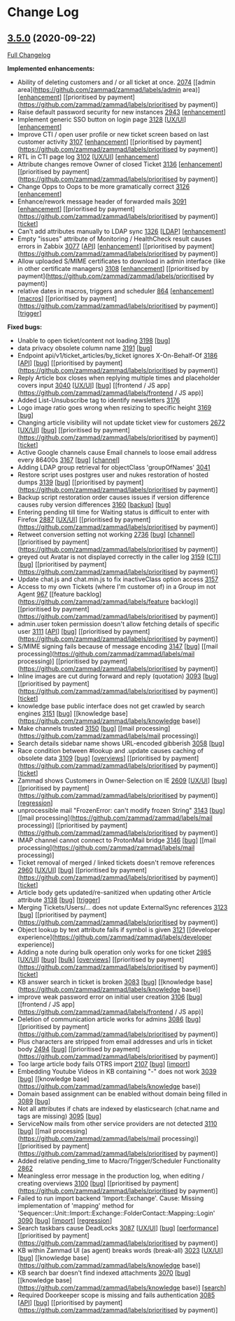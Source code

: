 # Change Log

## [3.5.0](https://github.com/zammad/zammad/tree/3.5.0) (2020-09-22)
[Full Changelog](https://github.com/zammad/zammad/compare/3.4.0...3.5.0)

**Implemented enhancements:**
- Ability of deleting customers and / or all ticket at once. [2074](https://github.com/zammad/zammad/issues/2074) [[admin area](https://github.com/zammad/zammad/labels/admin area)] [[enhancement](https://github.com/zammad/zammad/labels/enhancement)] [[prioritised by payment](https://github.com/zammad/zammad/labels/prioritised by payment)]
- Raise default password security for new instances [2943](https://github.com/zammad/zammad/issues/2943) [[enhancement](https://github.com/zammad/zammad/labels/enhancement)]
- Implement generic SSO button on login page [3128](https://github.com/zammad/zammad/issues/3128) [[UX/UI](https://github.com/zammad/zammad/labels/UX/UI)] [[enhancement](https://github.com/zammad/zammad/labels/enhancement)]
- Improve CTI / open user profile or new ticket screen based on last customer activity [3107](https://github.com/zammad/zammad/issues/3107) [[enhancement](https://github.com/zammad/zammad/labels/enhancement)] [[prioritised by payment](https://github.com/zammad/zammad/labels/prioritised by payment)]
- RTL in CTI page log [3102](https://github.com/zammad/zammad/issues/3102) [[UX/UI](https://github.com/zammad/zammad/labels/UX/UI)] [[enhancement](https://github.com/zammad/zammad/labels/enhancement)]
- Attribute changes remove Owner of closed Ticket [3136](https://github.com/zammad/zammad/issues/3136) [[enhancement](https://github.com/zammad/zammad/labels/enhancement)] [[prioritised by payment](https://github.com/zammad/zammad/labels/prioritised by payment)]
- Change Opps to Oops to be more gramatically correct [3126](https://github.com/zammad/zammad/pull/3126) [[enhancement](https://github.com/zammad/zammad/labels/enhancement)]
- Enhance/rework message header of forwarded mails [3091](https://github.com/zammad/zammad/issues/3091) [[enhancement](https://github.com/zammad/zammad/labels/enhancement)] [[prioritised by payment](https://github.com/zammad/zammad/labels/prioritised by payment)] [[ticket](https://github.com/zammad/zammad/labels/ticket)]
- Can't add attributes manually to LDAP sync [1326](https://github.com/zammad/zammad/issues/1326) [[LDAP](https://github.com/zammad/zammad/labels/LDAP)] [[enhancement](https://github.com/zammad/zammad/labels/enhancement)]
- Empty "issues" attribute of Monitoring / HealthCheck result causes errors in Zabbix [3077](https://github.com/zammad/zammad/issues/3077) [[API](https://github.com/zammad/zammad/labels/API)] [[enhancement](https://github.com/zammad/zammad/labels/enhancement)] [[prioritised by payment](https://github.com/zammad/zammad/labels/prioritised by payment)]
- Allow uploaded S/MIME certificates to download in admin interface (like in other certificate managers) [3108](https://github.com/zammad/zammad/issues/3108) [[enhancement](https://github.com/zammad/zammad/labels/enhancement)] [[prioritised by payment](https://github.com/zammad/zammad/labels/prioritised by payment)]
- relative dates in macros, triggers and scheduler [864](https://github.com/zammad/zammad/issues/864) [[enhancement](https://github.com/zammad/zammad/labels/enhancement)] [[macros](https://github.com/zammad/zammad/labels/macros)] [[prioritised by payment](https://github.com/zammad/zammad/labels/prioritised by payment)] [[trigger](https://github.com/zammad/zammad/labels/trigger)]

**Fixed bugs:**
- Unable to open ticket/content not loading [3198](https://github.com/zammad/zammad/issues/3198) [[bug](https://github.com/zammad/zammad/labels/bug)]
- data privacy obsolete column name [3191](https://github.com/zammad/zammad/issues/3191) [[bug](https://github.com/zammad/zammad/labels/bug)]
- Endpoint api/v1/ticket_articles/by_ticket ignores X-On-Behalf-Of  [3186](https://github.com/zammad/zammad/issues/3186) [[API](https://github.com/zammad/zammad/labels/API)] [[bug](https://github.com/zammad/zammad/labels/bug)] [[prioritised by payment](https://github.com/zammad/zammad/labels/prioritised by payment)]
- Reply Article box closes when replying multiple times and placeholder covers input [3040](https://github.com/zammad/zammad/issues/3040) [[UX/UI](https://github.com/zammad/zammad/labels/UX/UI)] [[bug](https://github.com/zammad/zammad/labels/bug)] [[frontend / JS app](https://github.com/zammad/zammad/labels/frontend / JS app)]
- Added List-Unsubscribe tag to identify newsletters [3176](https://github.com/zammad/zammad/pull/3176)
- Logo image ratio goes wrong when resizing to specific height [3169](https://github.com/zammad/zammad/issues/3169) [[bug](https://github.com/zammad/zammad/labels/bug)]
- Changing article visibility will not update ticket view for customers [2672](https://github.com/zammad/zammad/issues/2672) [[UX/UI](https://github.com/zammad/zammad/labels/UX/UI)] [[bug](https://github.com/zammad/zammad/labels/bug)] [[prioritised by payment](https://github.com/zammad/zammad/labels/prioritised by payment)] [[ticket](https://github.com/zammad/zammad/labels/ticket)]
- Active Google channels cause Email channels to loose email address every 86400s [3167](https://github.com/zammad/zammad/issues/3167) [[bug](https://github.com/zammad/zammad/labels/bug)] [[channel](https://github.com/zammad/zammad/labels/channel)]
- Adding LDAP group retrieval for objectClass 'groupOfNames' [3041](https://github.com/zammad/zammad/pull/3041)
- Restore script uses postgres user and nukes restoration of hosted dumps [3139](https://github.com/zammad/zammad/issues/3139) [[bug](https://github.com/zammad/zammad/labels/bug)] [[prioritised by payment](https://github.com/zammad/zammad/labels/prioritised by payment)]
- Backup script restoration order causes issues if version difference causes ruby version differences [3160](https://github.com/zammad/zammad/issues/3160) [[backup](https://github.com/zammad/zammad/labels/backup)] [[bug](https://github.com/zammad/zammad/labels/bug)]
- Entering pending till time for Waiting status is difficult to enter with Firefox [2887](https://github.com/zammad/zammad/issues/2887) [[UX/UI](https://github.com/zammad/zammad/labels/UX/UI)] [[prioritised by payment](https://github.com/zammad/zammad/labels/prioritised by payment)]
- Retweet conversion setting not working [2736](https://github.com/zammad/zammad/issues/2736) [[bug](https://github.com/zammad/zammad/labels/bug)] [[channel](https://github.com/zammad/zammad/labels/channel)] [[prioritised by payment](https://github.com/zammad/zammad/labels/prioritised by payment)]
- greyed out Avatar is not displayed correctly in the caller log [3159](https://github.com/zammad/zammad/issues/3159) [[CTI](https://github.com/zammad/zammad/labels/CTI)] [[bug](https://github.com/zammad/zammad/labels/bug)] [[prioritised by payment](https://github.com/zammad/zammad/labels/prioritised by payment)]
- Update chat.js and chat.min.js to fix inactiveClass option access [3157](https://github.com/zammad/zammad/pull/3157)
- Access to my own Tickets (where I'm customer of) in a Group im not Agent [967](https://github.com/zammad/zammad/issues/967) [[feature backlog](https://github.com/zammad/zammad/labels/feature backlog)] [[prioritised by payment](https://github.com/zammad/zammad/labels/prioritised by payment)]
- admin.user token permission doesn't allow fetching details of specific user [3111](https://github.com/zammad/zammad/issues/3111) [[API](https://github.com/zammad/zammad/labels/API)] [[bug](https://github.com/zammad/zammad/labels/bug)] [[prioritised by payment](https://github.com/zammad/zammad/labels/prioritised by payment)]
- S/MIME signing fails because of message encoding [3147](https://github.com/zammad/zammad/issues/3147) [[bug](https://github.com/zammad/zammad/labels/bug)] [[mail processing](https://github.com/zammad/zammad/labels/mail processing)] [[prioritised by payment](https://github.com/zammad/zammad/labels/prioritised by payment)]
- Inline images are cut during forward and reply (quotation) [3093](https://github.com/zammad/zammad/issues/3093) [[bug](https://github.com/zammad/zammad/labels/bug)] [[prioritised by payment](https://github.com/zammad/zammad/labels/prioritised by payment)] [[ticket](https://github.com/zammad/zammad/labels/ticket)]
- knowledge base public interface does not get crawled by search engines [3151](https://github.com/zammad/zammad/issues/3151) [[bug](https://github.com/zammad/zammad/labels/bug)] [[knowledge base](https://github.com/zammad/zammad/labels/knowledge base)]
- Make channels trusted [3150](https://github.com/zammad/zammad/issues/3150) [[bug](https://github.com/zammad/zammad/labels/bug)] [[mail processing](https://github.com/zammad/zammad/labels/mail processing)]
- Search details sidebar name shows URL-encoded gibberish [3058](https://github.com/zammad/zammad/issues/3058) [[bug](https://github.com/zammad/zammad/labels/bug)]
- Race condition between #lookup and .update causes caching of obsolete data [3109](https://github.com/zammad/zammad/issues/3109) [[bug](https://github.com/zammad/zammad/labels/bug)] [[overviews](https://github.com/zammad/zammad/labels/overviews)] [[prioritised by payment](https://github.com/zammad/zammad/labels/prioritised by payment)] [[ticket](https://github.com/zammad/zammad/labels/ticket)]
- Zammad shows Customers in Owner-Selection on IE [2609](https://github.com/zammad/zammad/issues/2609) [[UX/UI](https://github.com/zammad/zammad/labels/UX/UI)] [[bug](https://github.com/zammad/zammad/labels/bug)] [[prioritised by payment](https://github.com/zammad/zammad/labels/prioritised by payment)] [[regression](https://github.com/zammad/zammad/labels/regression)]
- unprocessible mail "FrozenError: can't modify frozen String" [3143](https://github.com/zammad/zammad/issues/3143) [[bug](https://github.com/zammad/zammad/labels/bug)] [[mail processing](https://github.com/zammad/zammad/labels/mail processing)] [[prioritised by payment](https://github.com/zammad/zammad/labels/prioritised by payment)]
- IMAP channel cannot connect to ProtonMail bridge [3146](https://github.com/zammad/zammad/issues/3146) [[bug](https://github.com/zammad/zammad/labels/bug)] [[mail processing](https://github.com/zammad/zammad/labels/mail processing)]
- Ticket removal of merged / linked tickets doesn't remove references [2960](https://github.com/zammad/zammad/issues/2960) [[UX/UI](https://github.com/zammad/zammad/labels/UX/UI)] [[bug](https://github.com/zammad/zammad/labels/bug)] [[prioritised by payment](https://github.com/zammad/zammad/labels/prioritised by payment)] [[ticket](https://github.com/zammad/zammad/labels/ticket)]
- Article body gets updated/re-sanitized when updating other Article attribute [3138](https://github.com/zammad/zammad/issues/3138) [[bug](https://github.com/zammad/zammad/labels/bug)] [[trigger](https://github.com/zammad/zammad/labels/trigger)]
- Merging Tickets/Users/... does not update ExternalSync references [3123](https://github.com/zammad/zammad/issues/3123) [[bug](https://github.com/zammad/zammad/labels/bug)] [[prioritised by payment](https://github.com/zammad/zammad/labels/prioritised by payment)]
- Object lookup by text attribute fails if symbol is given [3121](https://github.com/zammad/zammad/issues/3121) [[developer experience](https://github.com/zammad/zammad/labels/developer experience)]
- Adding a note during bulk operation only works for one ticket [2985](https://github.com/zammad/zammad/issues/2985) [[UX/UI](https://github.com/zammad/zammad/labels/UX/UI)] [[bug](https://github.com/zammad/zammad/labels/bug)] [[bulk](https://github.com/zammad/zammad/labels/bulk)] [[overviews](https://github.com/zammad/zammad/labels/overviews)] [[prioritised by payment](https://github.com/zammad/zammad/labels/prioritised by payment)] [[ticket](https://github.com/zammad/zammad/labels/ticket)]
- KB answer search in ticket is broken [3083](https://github.com/zammad/zammad/issues/3083) [[bug](https://github.com/zammad/zammad/labels/bug)] [[knowledge base](https://github.com/zammad/zammad/labels/knowledge base)]
- improve weak password error on initial user creation  [3106](https://github.com/zammad/zammad/issues/3106) [[bug](https://github.com/zammad/zammad/labels/bug)] [[frontend / JS app](https://github.com/zammad/zammad/labels/frontend / JS app)]
- Deletion of communication article works for admins [3086](https://github.com/zammad/zammad/issues/3086) [[bug](https://github.com/zammad/zammad/labels/bug)] [[prioritised by payment](https://github.com/zammad/zammad/labels/prioritised by payment)]
- Plus characters are stripped from email addresses and urls in ticket body [2494](https://github.com/zammad/zammad/issues/2494) [[bug](https://github.com/zammad/zammad/labels/bug)] [[prioritised by payment](https://github.com/zammad/zammad/labels/prioritised by payment)]
- Too large article body fails OTRS import [2107](https://github.com/zammad/zammad/issues/2107) [[bug](https://github.com/zammad/zammad/labels/bug)] [[import](https://github.com/zammad/zammad/labels/import)]
- Embedding Youtube Videos in KB containing "-" does not work [3039](https://github.com/zammad/zammad/issues/3039) [[bug](https://github.com/zammad/zammad/labels/bug)] [[knowledge base](https://github.com/zammad/zammad/labels/knowledge base)]
- Domain based assignment can be enabled without domain being filled in [3089](https://github.com/zammad/zammad/issues/3089) [[bug](https://github.com/zammad/zammad/labels/bug)]
- Not all attributes if chats are indexed by elasticsearch (chat.name and tags are missing) [3095](https://github.com/zammad/zammad/issues/3095) [[bug](https://github.com/zammad/zammad/labels/bug)]
- ServiceNow mails from other service providers are not detected [3110](https://github.com/zammad/zammad/issues/3110) [[bug](https://github.com/zammad/zammad/labels/bug)] [[mail processing](https://github.com/zammad/zammad/labels/mail processing)] [[prioritised by payment](https://github.com/zammad/zammad/labels/prioritised by payment)]
- Added relative pending_time to Macro/Trigger/Scheduler Functionality [2862](https://github.com/zammad/zammad/pull/2862)
- Meaningless error message in the production log, when editing / creating overviews [3100](https://github.com/zammad/zammad/issues/3100) [[bug](https://github.com/zammad/zammad/labels/bug)] [[prioritised by payment](https://github.com/zammad/zammad/labels/prioritised by payment)]
- Failed to run import backend 'Import::Exchange'. Cause: Missing implementation of 'mapping' method for 'Sequencer::Unit::Import::Exchange::FolderContact::Mapping::Login' [3090](https://github.com/zammad/zammad/issues/3090) [[bug](https://github.com/zammad/zammad/labels/bug)] [[import](https://github.com/zammad/zammad/labels/import)] [[regression](https://github.com/zammad/zammad/labels/regression)]
- Search taskbars cause DeadLocks [3087](https://github.com/zammad/zammad/issues/3087) [[UX/UI](https://github.com/zammad/zammad/labels/UX/UI)] [[bug](https://github.com/zammad/zammad/labels/bug)] [[performance](https://github.com/zammad/zammad/labels/performance)] [[prioritised by payment](https://github.com/zammad/zammad/labels/prioritised by payment)]
- KB within Zammad UI (as agent) breaks words (break-all) [3023](https://github.com/zammad/zammad/issues/3023) [[UX/UI](https://github.com/zammad/zammad/labels/UX/UI)] [[bug](https://github.com/zammad/zammad/labels/bug)] [[knowledge base](https://github.com/zammad/zammad/labels/knowledge base)]
- KB search bar doesn't find indexed attachments [3070](https://github.com/zammad/zammad/issues/3070) [[bug](https://github.com/zammad/zammad/labels/bug)] [[knowledge base](https://github.com/zammad/zammad/labels/knowledge base)] [[search](https://github.com/zammad/zammad/labels/search)]
- Required Doorkeeper scope is missing and fails authentication [3085](https://github.com/zammad/zammad/issues/3085) [[API](https://github.com/zammad/zammad/labels/API)] [[bug](https://github.com/zammad/zammad/labels/bug)] [[prioritised by payment](https://github.com/zammad/zammad/labels/prioritised by payment)]
